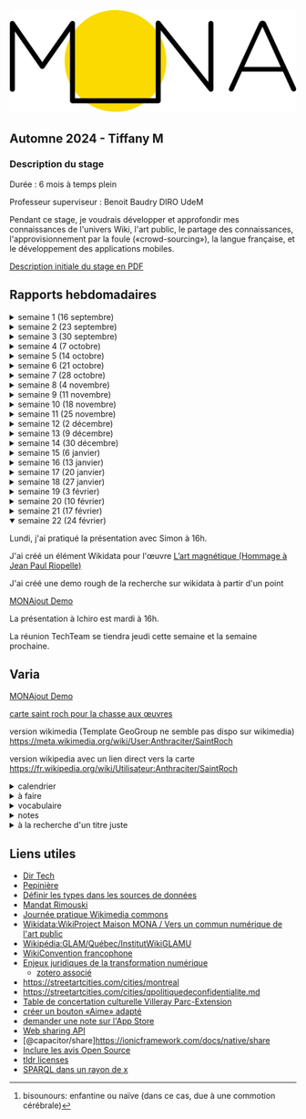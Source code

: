 ![Mona logo](Mona-Logo.svg)
<link rel="shortcut icon" type="image/x-icon" href="favicon.ico?">

## **Automne 2024** - Tiffany M

### <a name="description-du-stage"></a>Description du stage
Durée : 6 mois à temps plein

Professeur superviseur : Benoit Baudry DIRO UdeM


Pendant ce stage, je voudrais développer et approfondir mes connaissances de l'univers Wiki, l'art public, le partage des connaissances, l'approvisionnement par la foule («crowd-sourcing»), la langue française, et le développement des applications mobiles.

<a href="Description_du_stage_16sep2024.pdf" target="_blank">Description initiale du stage en PDF</a>



## <a name="rapports-hebdomadaires"></a>Rapports hebdomadaires



<details>
<summary>semaine 1 (16 septembre) 
</summary>


Cette semaine, j'ai participé à divers réunions et ateliers et je me suis engagée dans un cheminement pour m'intégrer dans une organisation en plein essor qui fonctionne à but non lucratif. J'adore qu'elle travaille ouvertement par défaut, et je pense que cette pratique m'aidera dans les semaines à venir quand je cherche de l'information d'une façon autonome.

J'ai également pris mes premiers pas en tant que wikimédienne en devenir.

De plus, j'ai :
- assisté à une réunion avec mon professeur superviseur Benoit Baudry pour discuter le projet
- assisté à la **Matinée numérique #7**
  - au programme de la Matinée :  
    - Présentation du projet ArtIA de Sporobole - par Éric Desmarais
    - L'intelligence artificielle en culture : défis et opportunités - par Christophe Prévost (MCCQ)
    - Les données descriptives au ministère : historique et vision - par Alexandre Naud (MCCQ)
- assisté à l'atelier **wiki Ada X** à la Cinémathèque québécoise
  - créer mon compte Wikipédia
  - faire ma première contribution à Wikipédia
- assisté à l'atelier **Faire la différence: parler et écrire un français inclusif** offert par l'UdeM
  - appris l'existence du site web qui aide à trouver les mots inclusifs [https://eninclusif.fr/](https://eninclusif.fr/)
- appris l'existence de la _Politique d'intégration des arts à l'architecture et à l'environnement des bâtiments et des sites gouvernementaux et publics_
  - 1% des fonds dédiés à l'art public
</details>
<details>
<summary>semaine 2 (23 septembre)</summary>

Cette semaine, je suis toujours en train de me familiariser avec les projets et outils de l'équipe.  J'ai rencontré des membres de l'équipe Tech, et j'ai continué mon progrès avec l'univers Wiki.

J'aime bien le fait qu'«ici, on fait des décisions à deux».  Cela en dit long sur la structure horizontale de l'organisation.

De plus, j'ai :
- assisté à une réunion avec Lena pour apprendre quels outils on utilise chez MONA
  - ici on fait les décisions à deux
  - outils et logiciels
    - zoterom
    - typora
    - pcloud
    - clickup
    - zettlr
    - github
    - google cloud
    - hackmd.io 
- assisté à une réunion avec Lena et Camila pour deviner plus familière avec l'organisation
- assisté à une réunion Tech Team et rencontrer les autres membres de l'équipe tech :  
  -  Corélie qui travaille sur l'interface admin
  -  Sarah qui travaille sur l'application
  -  Simon qui travaille sur le serveur et avec les données ouvertes
- discuté la situation mobilière du bureau
- créé des comptes pour les outils
- commencé les rapports hebdomadaires
- assisté à la [Journée pratique Wikimédia commons](https://hackmd.io/qWy3pnbnSjCaSAE1m9Wn4Q#Journ%C3%A9e-pratique-Wikimedia-commons) le 26 septembre
</details> 
<details>   
<summary>semaine 3 (30 septembre)</summary>

Cette semaine, je suis allée à Sherbrooke pour assister à l'atelier wiki MONA x Sporobole.  La présence des vrai·e·s artistes à l'atelier qui montraient leur intérêt m'a donné un sens de l'utilité concrète d'acquérir des connaissances sur le processus d'ajout sur Wikimédia et Wikipédia.

De plus, j'ai :
- assisté à la réunion essaie pour l'atelier wiki
- transféré la liste de références pour les artistes Lucie Duval et Cécile Gariépy [en zotéro](https://www.zotero.org/groups/5110127/communs-numeriques/collections/8WCS6TZ2)
- assisté à l'atelier wiki MONA x Sporobole à Sherbrooke
  - funfact: une licence qui inclut l'utilisation du contenu pour une visée marchandise est due aux clés USB Wikipédia qui sont vendus au pays qui ont un accès limité à l'Internet
- pris des photos à Sherbrooke
- ajouté l'œuvre [Mémoire vive de Lucie Duval sur Wikidata](https://www.wikidata.org/wiki/Q130419921), et ajouté [sa photo sur Wikimédia commons](https://commons.wikimedia.org/wiki/File:M%C3%A9moire_vive_sculpture_de_Lucie_Duval.jpg)
- assisté à l'atelier **Faire bonne impression en 30 secondes** offert par l'UdeM
</details>   
<details>
<summary>semaine 4 (7 octobre)</summary>

Cette semaine, j'ai :
- lu [les notes de direction technique](https://hackmd.io/@MONAmtl/dir-tech#Dir-Tech)
- lu sur [Wikimedia global account](https://meta.wikimedia.org/wiki/Help:Unified_login)
- lu [Vers un commun numérique de l’art public](https://sens-public.org/dossiers/1759/)
- créé [ma page d'utilisateur meta-wiki](https://meta.wikimedia.org/wiki/User:Anthraciter)
- ajouté ces images sur wikimedia pour l'artiste [Zema](https://www.wikidata.org/wiki/Q124846279)
  de [cette œuvre](https://www.wikidata.org/wiki/Q130369646)
  - [image 1](https://commons.wikimedia.org/wiki/File:Sans_titre_murale_par_Zema1.jpg)
  - [image 2](https://commons.wikimedia.org/wiki/File:Sans_titre_murale_par_Zema2.jpg)
- assisté à la réunion sur LOD Export le 9 octobre avec Guy Lapalme, Camille, Lena, Simon, et David
- ajouté [l'image](https://commons.wikimedia.org/wiki/File:Cap_Tourmente_murale_par_STARE.jpg) sur wikimedia pour l'artiste [STARE](https://www.wikidata.org/wiki/Q125246059) 
  après avoir ajouté l'entrée wikidata de la murale [Cap Tourmente](https://www.wikidata.org/wiki/Q130474060)
- assisté à la réunion Tech Team le 9 octobre
- supprimé [l'image](https://commons.wikimedia.org/wiki/File:Cap_Tourmente_murale_par_STARE.jpg)
- assisté à l'atelier Wiki aime les monuments et pris des notes
- [Notes de l'atelier Wiki aime les monuments/wiki loves monuments](https://hackmd.io/voEQw1wtQACP8mVmNNkNsw)
- ajouté des images au [WikiProject Maison MONA / Vers un commun numérique de l'art public](https://commons.wikimedia.org/wiki/Category:WikiProject_Maison_MONA_/_Vers_un_commun_num%C3%A9rique_de_l%27art_public) selon [cette liste](https://docs.google.com/spreadsheets/d/1fnXGMW8w151W8noCN_ypaFl5SIUo7fUM1Xf-DuDkjP0/edit?usp=sharing) 
</details>
<details>
<summary>semaine 5 (14 octobre)</summary>

Aujourd'hui, quand j'ai commencé à cataloguer les types des champs dans les données ouvertes de la ville de Rimouski, j'ai compris un peu plus le sentiment que Lena a exprimé il y a quelques semaines par rapport à être bergère/protectrice/gardienne des données.  À un moment, j'ai essayé de confirmer un titre inédit qui semblait coupé (le titre c'était «Cette histoire est vraie parce que je l’» de Gilles Pitre), et je n'ai rien trouvé.  J'étais un peu triste, car je savais que cet enregistrement du titre pourrait être l'un des seuls qui existent sur Internet. 

Cette semaine, j'ai également :
- commencé à [Définir les types dans les sources de données](https://hackmd.io/@tiffanym/definir-types)
- assisté à la réunion de préparation pour [WikiConvention francophone](https://meta.wikimedia.org/wiki/WikiConvention_francophone)
- assisté à la réunion Tech Team le 16 octobre
- ajouté des phrases complètes à mes rapports hebdos initials
- appris comment ajouter les «accordions» en markdown
- investigué le fonctionnement du markdown des pages github.io
  - le markdown github (GLM) diffère d'autres [« saveurs » de markdown](https://github.com/commonmark/commonmark-spec/wiki/Markdown-Flavors)
- lu de l'info sur les formats possibles des coordonnées géographiques et les projections
- cherché la référence spatiale utilisée par [la liste des œuvres en Saint-Roch](https://www.ville.quebec.qc.ca/citoyens/art-culture/art-public/repertoire/secteur-06.aspx) dans les fichiers sources de [la carte interactive d'une œuvre](https://carte.ville.quebec.qc.ca/mobile?z=9&x=249739.878&y=5186556.635) sur cette liste
- ajouté 4 images au [WikiProject Maison MONA / Vers un commun numérique de l'art public](https://commons.wikimedia.org/wiki/Category:WikiProject_Maison_MONA_/_Vers_un_commun_num%C3%A9rique_de_l%27art_public) : 
    - [Duo-Denum de Danaé Brissonet](https://commons.wikimedia.org/wiki/File:Duo-Denum_murale_de_Dana%C3%A9_Brissonnet_01.jpg) et [2](https://commons.wikimedia.org/wiki/File:Duo-Denum_murale_de_Dana%C3%A9_Brissonnet_02.jpg)  
    - [Flourishing farm de Borrris](https://commons.wikimedia.org/wiki/File:Flourishing_farm_murale_de_Borrris.jpg)
    - [Cap Tourmente de STARE](https://commons.wikimedia.org/wiki/File:Cap_Tourmente_murale_de_STARE.jpg)
    - [Bgirls de Miss Wuna](https://commons.wikimedia.org/wiki/File:Bgirls_murale_de_Miss_Wuna.jpg)
    - [L'ange de Bordeaux d'Awie](https://commons.wikimedia.org/wiki/File:L%27ange_de_Bordeaux_murale_d%27Awie.jpg)
    - [Un vent de liberté de Mélany Fay](https://commons.wikimedia.org/wiki/File:Un_vent_de_libert%C3%A9_murale_de_M%C3%A9lany_Fay.jpg) et [2](https://commons.wikimedia.org/wiki/File:Un_vent_de_libert%C3%A9_murale_de_M%C3%A9lany_Fay-2.jpg)
- appris que les templates {{Art Photo}} du wikimédia commons exigent que la nature de l'objet est œuvre d'art afin d'afficher le cadre de l'objet avec les liens vers les fiches wikidata
- défini les types dans les données d'artpublic Rimouski
- examiné les données d'artpublic Rimouski
- appris que les pivot tables [tableaux croisés dynamiques](https://www.btb.termiumplus.gc.ca/tpv2alpha/alpha-eng.html?lang=eng&i=1&srchtxt=pivot+table&codom2nd_wet=1#resultrecs) ne sont pas sensible à la casse [comme décrit ici](https://bugs.documentfoundation.org/show_bug.cgi?id=140510)
- continué à [Définir les types dans les sources de données](https://hackmd.io/@tiffanym/definir-types)
- testé la nouvelle version de l'application mobile et donné des commentaires à Sarah
  - bug avec "/defined" sur la page des Badges
  - l'ordre de ma collection est changé 
  - les images de badge sont identiques pour le Sud-Ouest et l'université de Montréal
</details>

<details>
<summary>semaine 6 (21 octobre)</summary>

### côté WikiProject Maison MONA / Vers un commun numérique de l'art public

Pour me préparer à la relecture de la partie anglaise de notre WikiProject, j'ai regardé des pages d'autres WikiProjects pour alimenter mon cerveau avec la syntaxe anglaise pour parler des projets sur wiki, et j'ai remarqué que quelques-uns ont inclus des liens vers des SPARQL queries qui réfèrent à leurs données.  J'ai trouvé un projet qui pourrait bien servir comme modèle.

J'ai ajouté les onglets à [la page pour le WikiProject Maison MONA / Vers un commun numérique de l'art public](https://www.wikidata.org/wiki/Wikidata:WikiProject_Maison_MONA_/_Vers_un_commun_num%C3%A9rique_de_l%27art_public) à l'instar de [ce projet : WikiProject Neighborhood Public Art in Boston](https://www.wikidata.org/wiki/Wikidata:WikiProject_Neighborhood_Public_Art_in_Boston)

- **Accueil**
- **Modèles de données** (j'ai fait les traductions de mon mieux)
- **Requêtes** (adapté pour utiliser P6104 au lieu de P5008; je suggère d'aller voir les listes créées par l'outil externe TABernacle, c'est étonnant à mon avis, voici [un lien](https://tabernacle.toolforge.org/?#/tab/sparql/select%20%3Fitem%20where%20%7B%20hint%3AQuery%20hint%3Aoptimizer%20%22None%22.%20%3Fitem%20wdt%3AP6104%20wd%3AQ122764837%3B%20wdt%3AP31%20wd%3AQ838948.%20%7D/Len%3BDen%3BP31%3BP571%3BP170%3BP131%3BP276%3BP6375%3BP625%3BP186%3BP180%3BP576%3BP18) pour la liste des œuvres)
- **Liste des œuvres** (Wikilist générée automatiquement, j'ai ajouté P6104 pour le projet où cela manquait aux œuvres afin d'avoir un critère de recherche dans la requête SPARQL)
- **Liste des artistes** (Wikilist générée automatiquement, j'ai ajouté P6104 pour le projet où cela manquait aux artistes afin d'avoir un critère de recherche dans la requête SPARQL)
- **Bibliographie** (ça vient du zotero [1. Wikidata et la création de données biographiques](https://www.zotero.org/groups/5110127/communs-numeriques/collections/GTM97UFJ) )

J'ai fait quelques changements à [la description du projet en anglais](https://www.wikidata.org/wiki/Wikidata:WikiProject_Maison_MONA_/_Vers_un_commun_num%C3%A9rique_de_l%27art_public).  Mon choix du mot  «equity-denied» dans la partie Wikidata, est basé sur [ce document du gouvernement fédéral](https://www.noslangues-ourlanguages.gc.ca/en/publications/equite-diversite-inclusion-equity-diversity-inclusion-eng?view_mode=bilingual#notion-99335) qui parle des différences entre
- equity-denied group (proposal, noun phrase)
- equity-deserving group (noun phrase)
- equity-seeking group (noun phrase)

Il y avait un problème avec la fiche wikidata de Sophie Wilkins.
J'ai enlevé, puis publié à nouveau le template {{Art photo}} pour forcer un rafraîchissement et Sophie Wilkins de 1976 apparaît maintenant dans la fiche de l'œuvre 1.

La prochaine fois qu'on remarque que l'info liée au template n'a pas changé comme prévu, on peut essayer une Modification nulle (null edit) décrite sur la page [Purge du cache](https://fr.wikipedia.org/wiki/Aide:Purge_du_cache)
j'ai appris que cette option existait grâce à [MediaWiki: How do I force MediaWiki to update a certain Category:XXX page?](https://webmasters.stackexchange.com/a/78448)

Cette semaine, j'ai également :
- trouvé [cette page](https://www.wikidata.org/wiki/Wikidata:Autobiography/fr)  qui s'aligne bien avec une discussion sur les auto-modifications de fiches wikidata par des artistes, notamment:

> En général, sur Wikidata, il est permis de modifier votre propre Élément de données.
- envoyé des requêtes de suppression pour les fichiers de Zema qui a changé d'idée sur le partage
- envoyé une requête de changement de nom pour le fichier [Bgirls murale de Wüna](https://commons.wikimedia.org/wiki/File:Bgirls_murale_de_W%C3%BCna.jpg)
- essayé d'écrire une requête SPARQL qui pourrait trouver les artistes sur wikidata, mais elle a toujours fini en «timed-out»
- révisé [la version anglaise de la description du WikiProject](https://www.wikidata.org/wiki/Wikidata:WikiProject_Maison_MONA_/_Vers_un_commun_num%C3%A9rique_de_l%27art_public#%7B%7BTranslateThis_%7C_fr_%3D_Liste_des_artistes_%7C_en_%3D_Artists_%7D%7D)
- ajouté une référence vers [Wikidata:WikiProject Neighborhood Public Art in Boston](https://www.wikidata.org/wiki/Wikidata:WikiProject_Neighborhood_Public_Art_in_Boston) à la [liste zotero ](https://www.zotero.org/groups/5110127/communs-numeriques/collections/GTM97UFJ)et à [la bibliographie du projet MONA](https://www.wikidata.org/wiki/Wikidata:WikiProject_Maison_MONA_/_Vers_un_commun_num%C3%A9rique_de_l%27art_public/Bibliographie) et j'ai demandé à David s'il y a une convention différente pour reconnaître les autres WikiProjects

### côté chasse à Saint-Roch


J'ai commencé la page wiki pour la chasse aux photos de Saint-Roch pour l'InstitutWikiGLAMU.  Les coordonnées étant dans un format non reconnu par OpenStreetMap (EPSG:32187), j'ai cherché et essayé plusieurs façons de les convertir. J'ai fais mes premiers pas avec le logiciel intimidant QGIS et j'ai réussi à faire une conversion, grâce aux consignes sur [stackexchange](https://gis.stackexchange.com/a/64543).  Maintenant il faut les vérifier.

J'ai créé [cette carte](https://margelle.github.io/rapportMONA/carte-saint-roch.html) et aussi commencé [cette page d'utilisateur wiki pour Saint-Roch](https://meta.wikimedia.org/wiki/User:Anthraciter/SaintRoch).  Pendant que je faisais mes premiers essais, j'ai eu le sentiment de marcher dans la boue avec le format wiki et le surplus d'information nécessaire pour faire la moindre chose.

Je voudrais intégrer la carte pour les œuvres de Saint-Roch directement sur la page wikimedia, alors j'ai commencé à apprendre les templates avec [ce tutoriel](https://meta.wikimedia.org/wiki/Learning_patterns/Doing_more,_with_templates:_A_tutorial_for_Wikimedia_project_creators).
J'ai appris que les noms de templates sont sensibles à la case, sauf pour la première lettre.  J'étais curieuse par rapport à cela, parce que j'avais vu le format pour les coordonnées géographiques exprimer dans deux manières {{coord||}} et {{Coord}} alors, mystère résolu.

Cette semaine, j'ai également :

- cherché un·e par un·e les artistes du Saint-Roch sur wikidata, et j'ai heureusement retrouvé plusieurs IDs
- cherché un·e par un·e les œuvres du Saint-Roch sur wikidata, et je n'ai rien trouvé 
- travaillé sur la liste des œuvres du Saint-Roch avec des recherches sur Internet
- appris comment changer la couleur des épingles dans le logiciel de carte Leaflet
- appris comment faire un lien dans un wiki vers une fiche wikidata, voici un exemple de la syntaxe '[[wikidata:Q2031780|Rasputina]]' qui apparaîtra comme [Rasputina](https://www.wikidata.org/wiki/Q2031780)
- utilisé [cet outil](https://tableconvert.com/csv-to-markdown) qui transforme les fichiers csv aux tables en format markdown ou format media wiki (parmi plusieurs formats disponibles)
- regardé [cette vidéo](https://www.youtube.com/watch?v=bksdUi6bidg) sur l'œuvre «Les petits oiseaux d’argile»
- assisté à [la réunion planning](https://hackmd.io/@MONAmtl/institut-GLAMu/edit) pour la session Institut GLAMU
- cherché les galeries wikimedia pour toutes les œuvres et les ajouté à la liste
- divisé la liste d'œuvres pour la chasse Saint-Roch en deux, et ajouté une colonne de distances de la bibliothèque Gabrielle-Roy
- cherché des pages wikipedia pour toutes les œuvres sur la liste, mais je n'en ai rien trouvé

### côté app mobile et site web

J'ai rédigé l'ébauche de [la section À propos](https://hackmd.io/@tiffanym/apropos/edit) pour l'app.
J'ai aussi écrit [un autre document](https://hackmd.io/@tiffanym/changements/edit) qui explique mes changements et qui parle aussi des choses encore à travailler.
Il y a des liens dans ces documents qui mènent aux autres parties, mais je vais aussi les inclure ici, au cas où

- [Crédits des données](https://hackmd.io/@tiffanym/creditsdesdonnees/edit)
- [Licences](https://hackmd.io/@tiffanym/licences/edit)
- [Politique de confidentialité](https://hackmd.io/@tiffanym/politiquedeconfidentialite/edit)

J'ai préparé [ce brouillon](https://hackmd.io/@tiffanym/creditsdesdonneessiteweb/edit) sur les données pour le site web.

J'ai utilisé [ce site de la collection des données de Rijksmuseum](https://www.rijksmuseum.nl/en/research/conduct-research/data/overview) comme modèle (en anglais ou néerlandais) qui était tiré de [cette liste sur github d'APIs publics sur l'art et design](https://github.com/public-api-lists/public-api-lists?tab=readme-ov-file#art--design)

Cette semaine, j'ai aussi :

- regardé la forme du document [Licences](https://hackmd.io/@tiffanym/licences/edit) et essayé de trouver quelles choses doivent être incluses dans cette partie pour les apps open source
- ajouté une phrase à la [Politique de confidentialité](https://hackmd.io/@tiffanym/politiquedeconfidentialite/edit)
- assisté à la réunion design avec Barbara et discuté la page à propos
- fait une session de débogage avec Sarah sur Zoom pour essayer de déboguer la présence du mot undefined sur l'onglet Badges dans l'app
- fait des premiers pas avec adb shell, et essayé de créer moi-même une copie de l'apk avec le drapeau debuggable=true dans AndroidManifest.xml (pas réussi à cause de processus package signing, je devais manqué une étape)

</details>

<details>
<summary>semaine 7 (28 octobre)</summary>

### côté WikiProject Maison MONA / Vers un commun numérique de l'art public

J'ai lu les notes de présentation qui étaient préparées pour Québec et ajouté quelques commentaires. 

### côté chasse à Saint-Roch

J'ai vérifié les coordonnées et corrigé quelques-unes. J'ai déplacé les murales et le collage vers la liste d'œuvres avoisinantes.  J'ai changé la couleur des épingles selon le groupe, et j'ai mis à jour la carte.  J'ai aussi ajouté la géolocalisation. 
J'ai ajouté la colonne Wikipedia à la table d'œuvres.

### côté app mobile et site web

J'ai regardé la nouvelle release interne et transmis mes commentaires sur le fonctionnement des filtres en combinaison avec barre de recherche à Sarah.  Je lui ai aussi indiqué quelques changements suggérés pour les boutons superposés dans le tutoriel et le manque du mot «un» dans la description du projet.

### Institut WikiGLAMU

J'ai assisté à la session inaugurale de [l'Institut WikiGLAMU](https://fr.wikipedia.org/wiki/Wikip%C3%A9dia:GLAM/Qu%C3%A9bec/InstitutWikiGLAMU#) où iels ont pris une approche dite « anti-conférénce »
Le terme wikipédiste (ou wikimédiste, selon la personne) est préféré au wikimédien·ne ou wikipédien·ne.
On a parlé de la force de l'intelligence collective et qu'en ouvrant sur l'univers wiki, on ouvre pour le bien commun. 
Je me demandais pendant la session si les établissements québécois qui profitent des outils et services wiki contribuent à la fondation Wikimedia (avec les redevances ?). 
Dans la même veine, je me suis demandé plus tard si les fameux 4 contrôleurs français qui suppriment le contenu d'ailleurs le font par crainte de dépasser le budget annuel d'hébergement pour les serveurs.  Sinon, j'ai du mal à trouver des motivations intelligibles pour supprimer le contenu qui était ajouté à wiki de bonne foi.

### WikiConvention francophone

[Voici un lien vers le programme](https://meta.wikimedia.org/wiki/WikiConvention_francophone/2024/Programme)

Lors de la première journée, j'ai assisté aux sessions suivantes:
- Cérémonie d'ouverture
- Conférence d'ouverture
- Quelle éthique pour la contribution aux projets Wikimédia? par Anja
- Vers un commun numérique de l'art public par LixiaPF (et toute l'équipe de la maison MONA bien sûr)
- OpenStreetMap et Wikidata : créer du lien entre les données libres par PyMouss
- Créer une application mobile pour un musée avec Wikidata, Wikipédia et Kiwix par Kamen 

La deuxième journée était :
- Savoirs pluriels : wikifier les critères d'admissibilité par Seeris, Bernipède, Pixetoile, FrederiqueDube
- Lingua Libre : retour sur le projet de documentation de la diversité orale par Yug
- Les bibliothécaires québécoises et canadiennes et le fossé des genres dans Wikipédia et Wikidata par Marie D Martel
- Wikipédia pour développer des compétences plurilingues à l'université par JubEDL
- Les enjeux de la découvrabilité dans le champ des arts et des littératures numériques par Yan St-Onge
- Valoriser les patrimoines d'un territoire sur les projets Wikimédia par Lyokoï
- La diversité de genre, du grand écran à Wikipédia : des outils féministes pour contrer les biais de genre dans l'encyclopédie francophone par Synchroniseuse
- Cérémonie de clôture


  

</details>

<details>
<summary>semaine 8 (4 novembre)</summary>

On a visité le musée régional de Rimouski avec son exposition [Récits de la création du monde : Exposition bilan de la Biennale d’art contemporain autochtone 2024](https://museerimouski.qc.ca/2024/09/18/recits-de-la-creation-du-monde-exposition-bilan-de-la-biennale-dart-contemporain-autochtone-2024/).  Julie nous a montré aussi une œuvre d'art public ([Qui fait l'ange fait la bête de Lise Labrie](https://archive.nt2.uqam.ca/plepuc/fr/œuvre/qui-fait-lange-fait-la-b-te/index.html)) qui se trouvait dans le musée en trois parties, dont une aux toilettes (les périscopes).  On n'a vu que deux des trois parties, car l'autre (un autel) était dans le bureau administratif qui n'était pas ouvert au public.
J'ai vu les œuvres [Étude des bienfaits d’une hydratation adéquate sur la productivité des gens qui mènent à bien de grands projets](https://www.artpublicrimouski.ca/œuvre/etude-des-bienfaits-dune-hydratation-adequate-sur-la-productivite-des-gens-qui-menent-bien-de-grands-projets) (qui n'est pas dans l'app MONA) et [Ondulations](https://www.artpublicrimouski.ca/œuvre/ondulation) (qui est dans l'app MONA) au Complexe sportif Desjardins quand j'ai cherché mon souper au café Entre-Deux.

Jeudi, je suis arrivée en avance, et j'ai eu la chance de regarder des œuvres de l'Exposition pour souligner les 10 ans de [la Galerie Léonard Parent](https://rimouski.ca/loisirs-culture/culture-patrimoine/galerie-dart-leonard-parent).  Elles étaient créées par l'équipe municipale et étaient composées de plusieurs matériaux différents. Il y avait un carnet à feuilleter et une chambre aux éclairages ultraviolets avec des peintures.

On a fait le parcours avec un plus grand groupe qui incluait des membres de l'équipe municipale et de l'équipe du Caravansérail. Pendant ce parcours, on a eu la chance de voir l'autel de Qui fait l'ange fait la bête de Lise Labrie!

À plusieurs moments pendant la semaine, je suis allée chercher les œuvres à Rimouski qui étaient épinglées dans l'application, mais je n'ai rien trouvé.  Ce serait bon d'avoir une façon d'indiquer une œuvre difficile à trouver, soit pour ajouter plus d'indices dans la fiche d'information, soit pour confirmer qu'elle a été retirée et de mettre à jour la base de données.

Voici quelques exemples que je n'ai pas réussi à trouver :
 - Quand les bateaux s'en vont de Lise Labrie
 - Non titré de André R. DuBois à 981 rue Marconi 
 - De profundis de Gilles Girard au pavillon Empress of Ireland
 - Un jardin en mémoire au Centre d'hébergement de Rimouski
 - Une berceuse pour Jonas de Lise Labrie au Centre d'hébergement de Rimouski

J'ai aussi :
  - étudié plus les données d'artpublic rimouski
  - ajouté des sources sur Cyndie Belhumeur et Patrick Bérubé pour l'atelier à [Caravansérail](https://www.caravanserail.org/) dans [zotero](https://www.zotero.org/groups/5110127/communs-numeriques/collections/Q6RVBJY7)
  - regardé le [dashboard pour l'atelier à l'Institut WikiGLAMU](https://outreachdashboard.wmflabs.org/courses/Institut_WikiGLAMU_x_Maison_MONA/Institut_WikiGLAMU) et merveillé à ce qu'on a accompli

</details>

<details>
<summary>semaine 9 (11 novembre)</summary>

J'ai assisté à la réunion Tech sur zoom avec Lena, Sarah, et Corélie.

J'ai assisté à l'assemblée de culture de la table de concertation culturelle Villeray Parc-Extension à La Cenne où Camila a présenté la Maison MONA.  On a discuté avec les gens du Cinéma Public sur leur expériences d'encourager la participation.

J'ai assisté à la grande finale 2024 du Concours L'impact Millénium Québecor où Lena et Julie a présenté la Maison MONA. Elles ont gagné le 3e prix!

J'ai parlé avec Lena sur l'usage de wikidata comme moyen de faire des changements dans les données utilisées dans l'application MONA.
Voici [un lien](https://www.figma.com/board/4RSc2qJwLTE9RMxkXIl0FU/ProjetWikidataNov2024?node-id=0-1&t=8GjveEIk50WSV3i8-1) vers l'ébauche en figma de possibilités d'intégration avec une liste de changements.
On a parlé d'exemples d'autres sites cartographiques comme https://www.queeringthemap.com/ et  https://native-land.ca/ pour avoir des idées de stratégies pour contourner les trolls et le vandalisme quand on permet les changements aux utilisateur·rices. 
On a aussi discuté le traitement des œuvres fantômes qui ne sont plus présentes avec l'exemple [Notre existence ne sera plus jamais silencieuse. Cela nécessite ni explications, ni excuses, ni approbation](https://artpublicmontreal.ca/œuvre/notre-existence-ne-sera-plus-jamais-silencieuse-cela-necessite-ni-explication-ni-excuse-ni-approbation/)

</details>

<details>
<summary>semaine 10 (18 novembre)</summary>

J'ai assisté à la réunion Graphisme sur zoom avec Lena, Sarah, et Barbara.  Il y a tellement de subtiles distinctions entre les gestes dans les applications, dont on est inconscient·es.

J'ai ajouté un élément wikidata pour l'œuvre [Écho de Cyndie Belhumeur](https://www.wikidata.org/wiki/Q131283332).

J'ai ajouté des images à wikimedia pour [Écho](https://commons.wikimedia.org/wiki/File:%C3%89cho_de_Cyndie_Belhumeur.jpg) et pour [Les entrecroisements de Véronique Malo](https://commons.wikimedia.org/wiki/File:Les_entrecroisements_impression_num%C3%A9rique_sur_verre_par_V%C3%A9ronique_Malo.jpg) [cartel](https://commons.wikimedia.org/wiki/File:Les_entrecroisements_impression_num%C3%A9rique_sur_verre_par_V%C3%A9ronique_Malo_cartel.jpg)

Pendant le [Colloque international La collection est-elle une ressource ou un fardeau ?](https://cieco.co/fr/actualites/colloque-collection-ressource-2024), « Où sont les limites de l'exposable? »,  quelqu'un a indiqué qu'un client n'a pas voulu mettre les dates sur 
les cartels parce que les dates font ressembler trop aux pierres tombales, et les œuvres representées étaient encore vivantes.

enchevêtrer (entangle)

chaque objet arrive avec backstory,
modification de l'exposition et da la pensée

Performance Specification ≈ grimoire 

Activation Reports ≈ résultat de lancer un sort
</details>

<details>
<summary>semaine 11 (25 novembre)</summary>

### touche à tout et bon à rien

Cette semaine j'ai touché à plusieurs outils technologiques, mais en tant que « touche à tout et bon à rien »
- J'ai regardé des vidéos sur SPARQL et essayé des requêtes SPARQL
- J'ai commencé à lire [la documentation sur les composables en Vue](https://vuejs.org/guide/reusability/composables)
- J'ai regardé [quelques videos](https://www.youtube.com/playlist?list=PL4cUxeGkcC9hp28dYyYBy3xoOdoeNw-hD) sur [pinia](https://pinia.vuejs.org/introduction.html), qui est un store (lieu de stockage?) pour Vue.  C'est pertinent car l'info sur les badges dans l'application MONA est stocké dans un store pinia, et il y a actuellement un bogue dans l'onglet Badges de l'app 
- J'ai essayé Chrome DevTools afin de connecter avec mon téléphone et déboguer, mais sans grand succès 
- J'ai aussi essayé d'utiliser adb, sans grand succès.  Des commandes à retenir pour plus tard

    ```
    adb bugreport

    adb shell 'logcat --pid=$(pidof -s <package_name>)'

    adb kill-server

    adb start-server

    adb shell 
    ```

- J'ai installé une copie de la base de données dans un contentant docker mariadb et y connecté avec DBeaver sur mon ordinateur.
- J'ai recherché des outils pour bien documenter les bases de données, et j'ai essayé quelques-uns comme [dbdiagram.io](https://dbdiagram.io/d/testMONA-674cf992e9daa85aca4c4a30)
and [chartdb.io](https://app.chartdb.io/diagrams/gibmwp3zggev)

J'ai fait un exercice de remue-méninges sur les requêtes SPARQL qui pourrait être utile pour les ajouts

  - liste d'éléments wikidata par distance 
    - d'emplacement actuel 
    - d'emplacement selectionné sur la carte
  - liste d'éléments wikidata par titre
    - avec fuzzy matching (correspondance approximative)
  - liste d'éléments wikidata par artiste
    - avec fuzzy matching (correspondance approximative)
  - liste d'éléments wikidata par catégorie 
    - (work of art)
      - art public
      - sculpture
      - murale

J'ai parlé avec Simon et on a commencé un SDD (document de définition du logiciel), mais la connection était mauvaise et il était difficile à comprendre.  J'aurais aimé avoir un survol du repo mona-serveur pour faciliter la documentation.

Pendant la réunion Tech, Lena a suggéré une technique très intéressante pour débloquer la résolution d'un problème :
- rédiger un courriel super formel à une personne qu'il ne faut pas décevoir avec : 
- une description détaillée du problème
- une explication des idées considérées
- un récit de démarches essayées

J'ai créé un projet github pour organiser le projet d'ajout https://github.com/orgs/MaisonMONA/projects/2, mais il en reste beaucoup de travail - il faut penser à et bien définir les étapes à venir.

J'ai téléchargé le fichier datamapping initial sur pcloud (dans MONA/Tech/Data/list_datamapping_datafiles.ods)

J'ai lu [la soumission DH2020 bisounours](https://dh2020.adho.org/wp-content/uploads/2020/07/707_MONAfrompublicarttoourartwithamobileapp.html)[^1] (ainsi dit Lena), et j'aime bien la citation “extracting culture from its symbolic and architectural shell” (Ghebaur, 2013: 709), comme si l'art public était une chose nutritive comme un œuf ou une noix et qu'il faut travailler un peu pour en obtenir

Questions soulevées :  
1. "The app's metadata is provided by Montréal and Québec's open data platforms." 

~~Pourquoi est-ce métadonnées et non juste des données ?~~  J'aurais pensé que la liste des œuvres et leurs propriétés seraient les données et l'info sur la liste (nombre d'œuvres, où les données sont hébergées, etc.) serait les métadonnées.  Sinon, est-ce que cela implique que l’on considère les œuvres elles-mêmes comme des données ? Cette perspective me ferait reconceptualiser les œuvres en tant que données. 

Après avoir lu https://en.wikipedia.org/wiki/Metadata#Definition, je comprends mieux l'usage du mot métadonnées ici, j'admets que j'avais une conception trop restreinte.   

2. "encouraging rich and critical exchanges between all citizens" 

Cette idée est très intéressante, est-ce qu'au début il y avait plus d'interactivité entre utilisateurs prévue pour l'app pour faciliter ces échanges ? 

[^1]: bisounours: enfantine ou naïve (dans ce cas, due à une commotion cérébrale)

RE: l'art public sous la loupe vs l'art public lu la soupe

On pourrait dire « laisse faire » pour "ignore me"/"disregard that"

</details>

<details>
<summary>semaine 12 (2 décembre)</summary>

Pourquoi lappel à l'API artworks pour une seule œuvre retourne toute une liste d'œuvres? par.ex. https://picasso.iro.umontreal.ca/~mona/api/v3/artworks/717
retourne aussi d'autre œuvres en lien avec l'artiste

Note: AdMare est un centre d'artistes en art actuel des Îles-de-la-Madeleine
enum 1 dans https://picasso.iro.umontreal.ca/~mona/api/v3/LODExport sources 

Il existe des logiciels du type « data catalog », comme le « data discovery and metadata engines » [Amundsen](https://www.amundsen.io/amundsen/), le plateforme métadonnées [DataHub](https://datahubproject.io/) et d'autres dans cette liste [awesome-data-catalogs](https://github.com/opendatadiscovery/awesome-data-catalogs) sur github, mais ils ont tous l'air excessif (je dirais overkill en anglais) pour notre configuration.

J'ai lu la présentation DHNB2024 (Islande) qui est sur pcloud  MONA -> CommunicationsScientifiques -> DHNB

J'ai trouvé cette tournure de phrase très apte:
"public art is art-out-of-the-museum, cultural workers involved in public art are often workers-out-of-GLAM"

Et cette partie sera pertinente pour mon projet de permettre les ajouts :

EN "while asking ourselves what we include and what we don't: how do we strike a balance between representing the artistic and cultural richness of the public space, in a way that goes beyond the restricted framework of institutional public art, while ensuring the reliability of the information and the durability of the objects we document?"

FR « en se posant la question de savoir ce qu'on inclut au final ou pas: comment équilibrer entre représenter une richesse artistique et culturelle dans l'espace public qui dépasse le cadre restreint de l'art public institutionnel, tout en s'assurant de la fiabilité de l'information et la durabilité des objets que nous documentons »

J'ai lu la présentation du Forward Linking Conference, May 6th 2024 "The challenges of semantisation in a dynamic workﬂow" de Camille et Simon.

J'ai lu [Small data, slow data − a SNAIL approach to Wikidata](https://commonists.wordpress.com/2024/10/09/small-data-slow-data-a-snail-approach-to-wikidata/).  Même si ce blogue encourage une approche plus lente quant aux éléments wikidata, il mentionne l'outil [Quick Statements](https://www.wikidata.org/wiki/Help:QuickStatements) qui facilitent la création d'éléments et qui pourrait aider mon projet d'ajout.  Il y a aussi un outil [inteGraality](https://www.wikidata.org/wiki/Wikidata:Tools/inteGraality) qui a l'air intéressant par rapport à mon projet.

RE: Documentation de données:

question pour Simon : idées de comment facilement faire la corréspondance entre API et base de données ?

À la réunion Tech, Lena a clarifié ses attentes pour la documentation de l'infrastructure serveur :
- va du superficiel vers le plus profond
- qui quoi comment ou quand pourquoi
- schema
- flux des données
- description
- framework  
- sur quel répo github

Elle m'a suggéré de demander à Benoit pour plus d'information sur une approche qui inclut une chaîne d'approvisionnement du logiciel ("software bill of materials") dans un format plus simple que celui utilisé par les grandes entreprises.  Pendant qu'on parlait des failles dues aux dépendences, j'ai partagé le fameux [xkcd](https://xkcd.com/2347/).  Je dois aussi étudier la façon dont wikimedia documente ses infrastructures pour alimenter mon cerveau avec plus d'idées.

Il faut que j'écrive au moins une fois par semaine à la chaîne Tech en tant que keep-alive ping (=paquets de supervision?).

Il y aura un rangement du local le 11 décembre.

</details>

<details>
<summary>semaine 13 (9 décembre)</summary>

J'ai fait une relecture du [rapport Rimouski](https://github.com/MaisonMONA/mona-nodejs/blob/master/rapport-rimouski-2024/rapport-rimouski_2024-12.html) et apporté quelques changements.  En le lisant, de beaux souvenirs de mon temps à Rimouski ont refait surface.  J'ai adoré la présentation des images dans Canva.  Elle est plus marquante pour moi que celle du rapport Concordia, car j’ai pu voir en personne les œuvres de Rimouski.

Je continue de chercher un outil de documentation qui «fit» bien le projet.
J'ai regardé la vidéo [Drop the docs and embrace the model with Gaphor](https://archive.fosdem.org/2024/schedule/event/fosdem-2024-2542-drop-the-docs-and-embrace-the-model-with-gaphor/), mais finalement cela a l'air trop compliqué.

J'ai trouvé ce tutoriel [Wikidata:Pywikibot - Python 3 Tutorial/Iterate over a SPARQL query](https://www.wikidata.org/wiki/Wikidata:Pywikibot_-_Python_3_Tutorial/Iterate_over_a_SPARQL_query) en cherchant de l'information sur quels outils wikimedia utilise pour documenter leur projets. 

J'ai assisté à la réunion sur les offres de services potentielles.  J'ai suggéré qu'on pourrait offrir les ateliers wiki aux apprenant·es FLE des programmes comme le Programme intensif de francisation universitaire (PIFU) de l'UdeM, les séjours linguistiques de l'UQAM et le Programme Explore qui est offert aux multiples campus UQX.

</details>

<details>
<summary>semaine 14 (30 décembre)</summary>

J'ai commencé à lire l'ébauche de [Sens public 2 : Wikidata](https://hackmd.io/_EVmvHIhS9SFts-NMmINGw?both).

J'ai imaginé les idées potentielles pour la structure du code du projet.

J'ai regardé les ressources pour les requêtes SPARQL.

idée : SPARQL requete fédérée avec DB MONA et wikidata et utilise la fonction MINUS (ou autre) pour exclure les resultats déjà presents dans l'application de la liste des œuvres aux alentours

J'ai trouvé une API avec reverse geocode lookup
https://nominatim.openstreetmap.org/search?q=135+pilkington+avenue,+birmingham&format=json&polygon=1&addressdetails=1

https://nominatim.openstreetmap.org/search.php?q=7440+rue+Rousselot%2C+Montr%C3%A9al&format=jsonv2

</details>

<details>
<summary>semaine 15 (6 janvier)</summary>

J'ai travaillé sur l'API MONAjout avec fastapi en python.  Les docs sont autogénérés si on défine bien les types dans les models des réponses attendues. 
Le repo se trouve à https://github.com/margelle/MONAjout
Je vais ajouter (prochainement) [SPARQLWrapper](https://sparqlwrapper.readthedocs.io/en/latest/main.html) pour faciliter le travail avec les resultats des requêtes SPARQL.

SPARQLWrapper ne contient pas la fonctionnalité pour les requêtes asynchrones, mais quelqu'un a [publié un «hack» ](https://github.com/RDFLib/sparqlwrapper/issues/157#issuecomment-2180240306)sur le repo github et je vais essayer de l'utiliser.

Je veux faire une reconcilaition des œuvres qui apparaissent dans la liste Wikidata des œuvres d'art public à Montréal mais qui ne se trouvent pas dans la base de donnéess MONA.

J'ai regardé des tutoriels sur SPARQLWrapper, pywikibot, et OpenRefine:
- [Query DBpedia with SPARQLWrapper and Python](https://www.youtube.com/watch?v=zdaL6unnv7Y)
- [Nabanita Roy - Leveraging Linked Data using Python and SPARQL](https://www.youtube.com/watch?v=LgA_RVOAbCI)
- [Transitioning an Existing Wiki to Incorporate Structured Data](https://www.youtube.com/watch?v=hMY6uFle_Kw)
- [OpenRefine Beginners Tutorial](https://www.youtube.com/watch?v=wfS1qTKFQoI)

J'ai ajouté les étapes plus précises au [github projet tracker](https://github.com/orgs/MaisonMONA/projects/2)

J'ai trouvé [un parcours d'art public à Gatineau](https://www.gatineau.ca/portail/default.aspx?p=activites_evenements_idees_sorties/sentier_culturel&mc=hp) qui ne semble pas être présent ni sur wikidata, ni sur l'application MONA.  Ce serait intéressant de l'utiliser comme banc d'essai.

Pour [l'API pour faire des requêtes SPARQL de wikidata](https://github.com/orgs/MaisonMONA/projects/2?pane=issue&itemId=93398002), je veux au moins cette fonctionnalité:
- Rechercher les éléments wikidata à proximité 
- Rechercher les éléments wikidata par nom de l'artiste
- Rechercher les éléments wikidata par nom de l'œuvre

Et si ce ne serait trop compliqué, je veux aussi ajouter du «fuzzy matching» à la recherche pour prendre en compte des coquilles et fautes d'orthographe , mais cela reste à voir.

</details>

<details>
<summary>semaine 16 (13 janvier)</summary>

J'ai regardé quelques tutoriels sur l'API Composition en Vue.js pour me preparer à créer une mini-app pour saisir des images et données, créer des requetes SPARQL avec, et retourner les listes pertinentes (pour utiliser avec l'art public à Gatineau).

</details>

<details>
<summary>semaine 17 (20 janvier)</summary>

J'ai assisté à la réunion Techteam et rencontré les nouveaux membres de l'équipe.

J'ai commencé la présentation de mon projet pour la réunion Techteam la semaine prochaine.

J'ai assisté à l'événement [Accueil du Doc-Inter](https://docinterhar.ca/fr/2025/01/06/doc-inter-welcome-day/) où Lena et Camille ont présenté le projet Pepinière.

</details>

<details>
<summary>semaine 18 (27 janvier)</summary>

J'ai assisté à la réunion Techteam.
J'ai fait <a href="MONAjout.pdf" target="_blank">la présentation de mon projet</a> pendant la réunion Techteam.

J'ai crée [l'élément Wikidata](https://www.wikidata.org/wiki/Q131934972) distinct pour l'application mobile MONA et retiré les éléments nécessaires de [l'entrée pour l'OBNL Maison MONA](https://www.wikidata.org/wiki/Q122764813).

Pour la semaine prochaine, je vais agrandir ma présentation en ajoutant 3 diapos plus détaillées pour chaque diapo existante.

J'ai lu les [rapports d'avancement](https://picasso.iro.umontreal.ca/~mona/ift3150/bui/rapports-avancement) de [Thomas Bui](https://picasso.iro.umontreal.ca/~mona/ift3150/bui/enonce). Il y a [un lien](https://picasso.iro.umontreal.ca/~mona/notes/doublons) dans ces rapports pour décrire comment il a géré les doublons, et je vais le lire sous peu. 

J'ai discuté avec Lena et elle préfère que je code les APIs en PHP au lieu de Python pour garder la cohérence.  Je vais lire plus sur le logiciel Scramble dont Simon nous a parlé qui va aider à documenter l'API d'une façon automatique. 

J'ai travaillé sur une liste de requêtes SPARQL potentielles:

1. **Requête pour toutes les œuvres d'art public au Québec**
Toutes les œuvres d'art public au Québec, sans filtrage.

2. **Requête pour l'art public au Québec par distance depuis un point géographique**
Trouve des œuvres d'art public au Québec dans un certain rayon autour d'un 
point géographique (latitude et longitude).
```
# œuvre d’art (Q838948) dans un rayon 0.5 d'un point
#defaultView:Map
SELECT ?item ?itemLabel ?location ?dist WHERE {  
  SERVICE wikibase:around { 
      ?item wdt:P625 ?location . 
      bd:serviceParam wikibase:center "Point(-73.57642 45.50686)"^^geo:wktLiteral .
      bd:serviceParam wikibase:radius "0.5" . 
      bd:serviceParam wikibase:distance ?dist.
  } 
  # est une œuvre d’art
  FILTER EXISTS { ?item wdt:P31/wdt:P279* wd:Q838948 }
  SERVICE wikibase:label {
    bd:serviceParam wikibase:language "fr" . 
  }
} ORDER BY ASC(?dist)
```
3. **Requête pour l'art public au Québec par artiste et distance depuis un point géographique**
Utilise le nom de l'artiste et la distance géographique depuis un point donné.

4. **Requête pour l'art public au Québec par distance depuis un point et titre**
Utilise un point géographique et le titre de l'œuvre.

5. **Requête pour l'art public au Québec par titre de l'œuvre**
Trouve des œuvres d'art en fonction d'un titre ou d'une partie du titre.

6. **Requête pour l'art public au Québec par nom de l'artiste**
Trouve des œuvres d'art public au Québec créées par un artiste spécifique.

J'ai regardé [la présention Wikimedia Commons de David et Lena ](https://maisonmona.github.io/wikimedia-commons/), et j'ai suivi les liens dedans pour parcourir cette information plus tard.

J'ai lu [les notes de David](https://commons.wikimedia.org/wiki/User:Clou/Notes_MONA) sur sa page wikimedia.

</details>

<details>
<summary>semaine 19 (3 février)</summary>

J'ai assisté à la réunion où Corélie nous a montré les nouveautés dans l'interface admin.

J'ai exploré un peu la version précedante de l'interface admin.

J'ai travaillé à enrichir ma présentation de MONAjout en commençant l'ajout de 3 diapos à chaque section.

Questions pour la réunion mercredi et/ou TODO:
- trouver un package similaire à python SPARQLWrapper mais codé en php (ou p-e javascript?) 
  - réponse: à voir, après avoir parcouru des listes d'outils pour le web sémantique comme [awesome-semantic-web](https://github.com/semantalytics/awesome-semantic-web) et [semantic-tool-hub](https://semantic-tool-hub.github.io/)
- comment tester la nouvelle version de l'interface admin? en local où il y a un lien?
  - réponse: il y aura un lien quand le pull request est accepté
- comparer les possibilités pour ajouter à wikidata : pywikibot, Tabernacle, OpenRefine, autre?
  - réponse: à voir, après avoir parcouru des listes d'outils pour le web sémantique ci-dessus
- le rapport de Thomas implique que les parties CR du CRUD existent déjà, et il y a un lien dans l'interface admin ../admin/discoveries/CreateArtwork est-ce que cette fonctionalité est en place ?
  - réponse: il faut tester le formulaire qui apparait, mais c'est peu probable que cela marche

J'ai assisté à la réunion Tech où j'ai présenté ma présentation enrichie de mon projet. Voici <a href="MONAjout_5fev.pdf" target="_blank"> un lien vers cette présentation enrichie </a>

J'ai relu [l'ébauche de l'article](https://hackmd.io/_EVmvHIhS9SFts-NMmINGw?edit) sur le volet wikidata qu'on prépare pour [sens public](https://www.sens-public.org/) et ajouté des suggestions. Selon cet article, le cartel enrichi inclut des infos sur la carrière de l'artiste (occupation, lieux de travail, scolarité, genre artistique, présence d'une œuvre dans une collection, prix et distinctions, site officiel).

J'ai aussi lu l'ébauche de l'offre de service et fait des suggestions.

</details>

<details>
<summary>semaine 20 (10 février)</summary>

J'ai trouvé [cette présentation](http://www.music.mcgill.ca/~cmckay/papers/musictech/mckay24LinkedMusic.pdf) qui parle du projet « LinkedMusic: Interlinking Music Resources for Enhanced Access » 
Choses à noter:
- data lake de 14 BDD
- ils utilisent wikidata, OpenRefine, SPARQL
- site web Django (python)
- page 10 montre un protoype de l'ajout(contribution) d'un Musical Work 
- permet content-based searches based on features wow!!!!
- chains of provenance
- The Single Interface for Music Score Searching and Analysis site web BDD: https://db.simssa.ca/
- siteweb projet: https://linkedmusic.ca/about/
- repo github siteweb projet: https://github.com/DDMAL/linkedmusic-website

Je vais transformer ![cette esquisse de l'infrastructure envisagée](esquisse_infra.jpg) en [diagramme](https://www.figma.com/board/wWzqfdYXpZyRzV3PmlaQ9q/MONAInfra?node-id=0-1&p=f&t=VGrN4TFZ9dwQWE5f-0) avec Simon.

Je travaille sur changer la version Figma [en version Canva](https://www.canva.com/design/DAGe16sZTa8/1dRXWfzCaUeLtfUT6V9zAg/edit?utm_content=DAGe16sZTa8&utm_campaign=designshare&utm_medium=link2&utm_source=sharebutton)

J'ai lu [Wikidata:SPARQL query service/Federated queries](https://www.wikidata.org/wiki/Wikidata:SPARQL_query_service/Federated_queries)

> To enable federation, the items between the different knowledge graphs must refer to each other. There are standardized properties such as owl:sameAs and wdt:exact match for this purpose.

J'ai decouvert un projet [Mismatch Finder](https://phabricator.wikimedia.org/project/profile/5385/) qui facilite le processus de trouver les non-concordances des données entre Wikidata et une autre source. Si nécessaire je pourrais en apprendre plus plus tard.

J'ai discuté le projet de documentation avec Simon, et on a pris des notes ici.

</details>

<details>
<summary>semaine 21 (17 février)</summary>


J'ai lu [le SIMSSADB repo Wiki](https://github.com/ELVIS-Project/simssadb/wiki), et j'ai ajouté quelques questions et commentaires pour la réunion avec LinkedMusic [dans ce document](https://hackmd.io/1wwRzlRWQM2L76M-MedDuA) 

Grâce à ce wiki, j'ai appris que les éléments wikidatas sont également offerts en format rdf et json en ajoutant Special:EntityData et le suffixe .rdf ou .json .  

Par exemple, voici des liens vers:
- l'[élément wikidata de la Maison MONA](https://www.wikidata.org/wiki/Q122764813)
- en format rdf https://www.wikidata.org/wiki/Special:EntityData/Q122764813.rdf
- en format json https://www.wikidata.org/wiki/Special:EntityData/Q122764813.json
- en format ttl https://www.wikidata.org/wiki/Special:EntityData/Q122764813.ttl (merci à Simon!)

J'ai créé [un diagramme de flux du processus d'ajout en Canva](https://www.canva.com/design/DAGfU2eD1do/hH6Oyqwc23wQCHPzeZnlkg/edit).  ![en version png](MONAjout.png)

Lundi, j'ai parlé avec Simon sur nos notes de préparation pour la réunion avec Ichiro.

Selon [cette requête SPARQL](https://query.wikidata.org/#SELECT%20%3Fplace%20%3FplaceLabel%20%28COUNT%28%2a%29%20AS%20%3Fcount%29%20WHERE%20%7B%0A%20%20%3Fitem%20wdt%3AP136%20wd%3AQ557141%20.%0A%20%20%3Fitem%20wdt%3AP131%20%3Fplace%20.%0A%20%20SERVICE%20wikibase%3Alabel%20%7B%20bd%3AserviceParam%20wikibase%3Alanguage%20%22en%22%20.%20%7D%0A%7D%0AGROUP%20BY%20%3Fplace%20%3FplaceLabel%0AORDER%20BY%20DESC%28%3Fcount%29%20%3FplaceLabel):
```
SELECT ?place ?placeLabel (COUNT(*) AS ?count) WHERE {
  ?item wdt:P136 wd:Q557141 .
  ?item wdt:P131 ?place .
  SERVICE wikibase:label { bd:serviceParam wikibase:language "en" . }
}
GROUP BY ?place ?placeLabel
ORDER BY DESC(?count) ?placeLabel
```
Montréal n'a que 57 éléments d'art public(wd:Q557141) ![alt text](image.png), et selon [cette autre requête SPARQL](https://query.wikidata.org/#SELECT%0A%20%20%3Fitem%0A%20%20%28SAMPLE%20%28%3FtitleL%29%20AS%20%3Ftitle%29%0A%20%20%28group_concat%28DISTINCT%20%3FcreatorL%20%3B%20separator%20%3D%20%22%2C%20%22%29%20as%20%3Fcreator%29%0A%20%20%28group_concat%28DISTINCT%20%3FgenreL%20%3B%20separator%20%3D%20%22%2C%20%22%29%20as%20%3Fgenre%29%0A%20%20%28group_concat%28DISTINCT%20%3FplaceL%20%3B%20separator%20%3D%20%22%2C%20%22%29%20as%20%3Fplace%29%0A%20%20%28group_concat%28DISTINCT%20%3Farr%20%3B%20separator%20%3D%20%22%2C%20%22%29%20as%20%3Farrondissement%29%0A%20%20%28SAMPLE%20%28%3Fimg%29%20AS%20%3Fimage%29%0A%20%20%28SAMPLE%20%28%3Fcoord%29%20AS%20%3Fcoordinates%29%20%7B%0A%0A%20%20%20%20%7B%0A%20%20%20%20%20%20SELECT%20DISTINCT%20%3Fitem%20%7B%20%7B%0A%20%20%20%20%20%20%20%20%3Fitem%20wdt%3AP136%20wd%3AQ557141%20%3B%20%20%20%20%20%23%20genre%3A%20public%20art%0A%20%20%20%20%20%20%20%20%20%20%20%20%20%20wdt%3AP131%20wd%3AQ340%20%20%20%20%20%20%20%20%20%20%20%23%20located%20in%3A%20Montreal%0A%20%20%20%20%20%20%7D%20UNION%20%7B%20%23%20or%0A%20%20%20%20%20%20%20%20%3Fitem%20wdt%3AP136%20wd%3AQ557141%20%3B%20%20%20%20%20%23%20genre%3A%20public%20art%0A%20%20%20%20%20%20%20%20%20%20%20%20%20%20wdt%3AP131%2Fwdt%3AP131%2a%20wd%3AQ340%20%23%20located%20in%20an%20arrondissement%20of%20Montreal%0A%20%20%20%20%20%20%7D%20%7D%0A%20%20%20%20%7D%0A%0A%20%20%20%20%23%20title%0A%20%20%20%20OPTIONAL%20%7B%20%3Fitem%20rdfs%3Alabel%20%3FtitleL%20FILTER%20%28lang%28%3FtitleL%29%20%3D%20%22fr%22%29%20%7D%0A%0A%20%20%20%20%23%20creators%0A%20%20%20%20OPTIONAL%20%7B%20%3Fitem%20wdt%3AP170%20%5Brdfs%3Alabel%20%3FcreatorL%5D%20FILTER%20%28lang%28%3FcreatorL%29%20%3D%20%22fr%22%29%20%7D%0A%0A%20%20%20%20%23genre%0A%20%20%20%20OPTIONAL%20%7B%0A%20%20%20%20%20%20%7B%0A%20%20%20%20%20%20%20%20%3Fitem%20wdt%3AP136%20%3Fg%20FILTER%20%28STR%28%3Fg%29%20%21%3D%20%27http%3A%2F%2Fwww.wikidata.org%2Fentity%2FQ557141%27%29%0A%20%20%20%20%20%20%7D%20UNION%20%7B%0A%20%20%20%20%20%20%20%20%3Fitem%20wdt%3AP31%20%3Fg%20.%0A%20%20%20%20%20%20%7D%0A%20%20%20%20%20%20%3Fg%20rdfs%3Alabel%20%3FgenreL%20FILTER%20%28lang%28%3FgenreL%29%20%3D%20%22fr%22%29%20.%0A%20%20%20%20%7D%0A%0A%20%20%20%20%23%20place%0A%20%20%20%20OPTIONAL%20%7B%0A%20%20%20%20%20%20%3Fitem%20wdt%3AP276%20%5Brdfs%3Alabel%20%3FplaceL%5D%20FILTER%20%28lang%28%3FplaceL%29%20%3D%20%22fr%22%29%20.%0A%20%20%20%20%7D%0A%0A%20%20%20%20%23%20arrondissement%0A%20%20%20%20OPTIONAL%20%7B%0A%20%20%20%20%20%20%3Fitem%20wdt%3AP131%20%5Bwdt%3AP131%20wd%3AQ90%20%3B%20rdfs%3Alabel%20%3FarrL%5D%20FILTER%20%28lang%28%3FarrL%29%20%3D%20%22fr%22%29.%0A%20%20%20%20%20%20BIND%28REPLACE%28%3FarrL%2C%20%27%5E%28%5B0-9%5D%2B%29.%2a%24%27%2C%20%22%241%22%2C%20%22si%22%29%20AS%20%3Farr%29%0A%20%20%20%20%7D%0A%0A%20%20%20%20%23%20image%0A%20%20%20%20OPTIONAL%20%7B%20%3Fitem%20wdt%3AP18%20%3Fimg%20%7D%0A%0A%20%20%20%20%23%20coordinates%0A%20%20%20%20OPTIONAL%20%7B%20%3Fitem%20wdt%3AP625%20%3Fcoord%20%7D%0A%0A%7D%20GROUP%20BY%20%3Fitem)
```
SELECT
  ?item
  (SAMPLE (?titleL) AS ?title)
  (group_concat(DISTINCT ?creatorL ; separator = ", ") as ?creator)
  (group_concat(DISTINCT ?genreL ; separator = ", ") as ?genre)
  (group_concat(DISTINCT ?placeL ; separator = ", ") as ?place)
  (group_concat(DISTINCT ?arr ; separator = ", ") as ?arrondissement)
  (SAMPLE (?img) AS ?image)
  (SAMPLE (?coord) AS ?coordinates) {

    {
      SELECT DISTINCT ?item { {
        ?item wdt:P136 wd:Q557141 ;     # genre: public art
              wdt:P131 wd:Q340           # located in: Montreal
      } UNION { # or
        ?item wdt:P136 wd:Q557141 ;     # genre: public art
              wdt:P131/wdt:P131* wd:Q340 # located in an arrondissement of Montreal
      } }
    }

    # title
    OPTIONAL { ?item rdfs:label ?titleL FILTER (lang(?titleL) = "fr") }

    # creators
    OPTIONAL { ?item wdt:P170 [rdfs:label ?creatorL] FILTER (lang(?creatorL) = "fr") }

    #genre
    OPTIONAL {
      {
        ?item wdt:P136 ?g FILTER (STR(?g) != 'http://www.wikidata.org/entity/Q557141')
      } UNION {
        ?item wdt:P31 ?g .
      }
      ?g rdfs:label ?genreL FILTER (lang(?genreL) = "fr") .
    }

    # place
    OPTIONAL {
      ?item wdt:P276 [rdfs:label ?placeL] FILTER (lang(?placeL) = "fr") .
    }

    # arrondissement
    OPTIONAL {
      ?item wdt:P131 [wdt:P131 wd:Q90 ; rdfs:label ?arrL] FILTER (lang(?arrL) = "fr").
      BIND(REPLACE(?arrL, '^([0-9]+).*$', "$1", "si") AS ?arr)
    }

    # image
    OPTIONAL { ?item wdt:P18 ?img }

    # coordinates
    OPTIONAL { ?item wdt:P625 ?coord }

} GROUP BY ?item
```
Montréal en a 66.

Mercredi, j'ai parlé avec Lena sur le flux d'entrée et on a apporté [ces changements au diagramme par rapport](https://www.canva.com/design/DAGfU2eD1do/hH6Oyqwc23wQCHPzeZnlkg/edit) à la recherche en premier d'œuvres en la BD MONA.  J'ai été à la réunion Tech, et Guy LaPalme était présent pour écouter les plans de projet de Christian et Vi, mais malheureusement Christian était malade et doit reporter sa présentation.

J'ai aussi créé [un mini-diagramme](https://www.canva.com/design/DAGf9jLPhuw/zuiWREH_2v8LX-A5U1WebA/view?utm_content=DAGf9jLPhuw&utm_campaign=designshare&utm_medium=link2&utm_source=uniquelinks&utlId=h9dc54f889c) qui résume mon projet en Canva

Si on a besoin de créer beaucoup de requêtes, il y a des instructions en bas de [cette page](https://www.wikidata.org/wiki/Wikidata:Data_access) pour créer notre propre service de requêtes.

### OpenRefine et QuickStatements

OpenRefine est un outil pour travailler avec et nettoyer les données. J'ai installé OpenRefine 3.9.0 sur mon ordinateur et j'ai commencé un projet avec une liset d'art pubic à Gatineau.

Il y a des [entités «sandbox»](https://openrefine.org/docs/manual/wikibase/overview) sur Wikidata qu'on peut utliser pour tester les méthodes d'importation en lot.

QuickStatements est une façon de faire des ajouts et mises-à-jour à Wikidata sans le faire manuellement un par un directement sur le site Web.

J'ai regardé ce tutoriel [QuickStatements](https://www.youtube.com/watch?v=Ql7gC91eWss) . En gros, on trouve un élément Wikidata qui a déjà toutes les propriétés pertinentes définies pour avoir leur P-id.  Avec CREATE suivi par LAST plusieurs fois, on ajout un nouvel élément à Wikidata. «Len» est «Label in English», «Den» est «Description in English».  On peut aussi ajouter les sources avec les S-id.  La page [Help:QuickStatements](https://www.wikidata.org/wiki/Help:QuickStatements) contient beaucoup d'exemples pour aider.

Je pense que pywikibot serait probablement la façon la plus efficace d'ajouter les éléments à Wikidata sans intervention.

</details>

<details open>
<summary>semaine 22 (24 février)</summary>

Lundi, j'ai pratiqué la présentation avec Simon à 16h.  

J'ai créé un élément Wikidata pour l'œuvre [L’art magnétique (Hommage à Jean Paul Riopelle)](https://www.wikidata.org/wiki/Q132740897)

J'ai créé une demo rough de la recherche sur wikidata à partir d'un point <p><a href="monajoutdemo.html">MONAjout Demo</a></p>

La présentation à Ichiro est mardi à 16h.

La réunion TechTeam se tiendra jeudi cette semaine et la semaine prochaine.

</details>

## <a name="varia"></a>Varia

<p><a href="monajoutdemo.html">MONAjout Demo</a></p>

<p><a href="carte-saint-roch.html">carte saint roch pour la chasse aux œuvres</a></p>

version wikimedia (Template GeoGroup ne semble pas dispo sur wikimedia)
https://meta.wikimedia.org/wiki/User:Anthraciter/SaintRoch

version wikipedia avec un lien direct vers la carte 
https://fr.wikipedia.org/wiki/Utilisateur:Anthraciter/SaintRoch

<details>
<summary>calendrier</summary>

- 24 octobre

  - 13h réunion pépi sur zoom
  - 17h30 réunion graphisme sur zoom

- 31 oct au 1 nov InstitutWikiGLAMU à Québec
- 2 nov au 3 nov wikiconvention à Québec

- 5 nov au 8 nov à Rimouski

- 11 novembre
  - 13h30 réunion Tech sur zoom

- 13 novembre 
  - 14h30 à 19h30 assister à la présentation de Camila [Les arts et la culture peuvent-ils (vraiment) être des points de jonction entre Villeray et Parc-Extension ?](https://www.facebook.com/events/579253684456451/)
  - 18h30 [La Grande finale du concours L'impact Millénium Québecor 2024](https://reseau.umontreal.ca/s/1857/bp18/interior.aspx?sid=1857&gid=2&pgid=1512#:~:text=L'Universit%C3%A9%20de%20Montr%C3%A9al%20lance,et%20se%20lancer%20en%20affaires)

- 18 novembre
  - midi réunion graphisme sur zoom

- 19 novembre
  - 16h réunion Jalon 2 mois de stage avec Benoit et Lena 

- 20 novembre
  - 10h30 réunion serveur
  - 14h30 réunion tech
  - 16h30 réunion Wiki recap

- 23 novembre
  - 13h30 Collectionner la performance déléguée. Pour une révision de l’espace muséal par Camille

</details>

<details>

<summary>à faire</summary>

### Projet de stage 

- travailler sur le projet de stage
  - préparer un état des lieux pour moissonage collectif (crowd sourcing) + filtrer de contenu
  - explorer les façons de permettre les changements, comme :
    - ajouts 
    - doublons (MONA)
    - suppressions (MONA avec drapeau)
    - corrections
    - enrichissements
    - œuvres censurées/cachées
    - œuvres disparues
  - faire une évaluation des conséquences, avantages/inconvénients des flux de données
  - [travailler le diagramme](https://www.figma.com/board/4RSc2qJwLTE9RMxkXIl0FU/ProjetWikidataNov2024?node-id=3-268&t=8GjveEIk50WSV3i8-1)

  ![Diagramme en ébauche de Lena pour aide-mémoire](diagramme.png)

#### étapes du processus d'un ajout

- utilisateur faire une requête d'ajouter une œuvre
- construire SPARQL query de l'art public ou nom de l'artiste et envoyer vers le [SPARQL endpoint](https://www.mediawiki.org/wiki/Wikidata_Query_Service/User_Manual#SPARQL_endpoint)  
- montrer la liste retrouvée
- selectionner l'œuvre de la liste des resultats ou la marquer absente
  - si l'œuvre est absente ajouter l'information necessaire pour un cartel sec
- ajouter la requête à la queue de moderation 
- quand approuvé
-  ajouter à wikidata si c'était absente
-  ajouter à la base de données de MONA avec le wikidata ID

- ajouter la source (linéage?) des données à l'information pour chaque œuvre ? e.g. AdMare, Rimouski, Utilisateur (badges pour les ajouts?)

### OpenRefine

- utilise sandbox entities pour tester

    https://www.wikidata.org/wiki/Q4115189
    https://www.wikidata.org/wiki/Q13406268
    https://www.wikidata.org/wiki/Q15397819
    https://www.wikidata.org/wiki/Q64768399


### Autre

- suggérer un titre avant la date limite de DH 2025 (le 8 décembre)
- parler avec Sarah sur le bug undefined et mentionner l'erreur de compilation VSCode
  J'ai vérifié que je n'ai pas d'erreur si j'utilise mon compte depuis l'emulateur
- faire un plus grand effort pour les rapports hebdomadaires
- ajouter les tâches au projet github
- créer/documenter modèle des données minimal, maximal, idéal(s) selon contexte --
  Art Public Montreal sert pour le modèle maximal
- créer un document pour donner aux clients pour leur expliquer nos attentes et les définitions des données  
- (en janvier) rédiger un document collaboratif qui décrit le processus au complet flux/importation des données -> analyse des commentaires notes par les utilisateurs
- étudier les critères de notoriété de wikidata https://www.wikidata.org/wiki/Wikidata:Notability/fr
- toujours ajouter l'information que j'ai partagée sur Element et les raisonnements derrières ici dans le rapport
- toujours ajouter aux rapports les choses apprises, inspirées, creusées
- [liste de lectures](https://hackmd.io/@MONAmtl/dir-tech#Rencontre-Tiffany)
- lecture: [Message commons artiste](https://hackmd.io/ahLyaWuST5iY3t2pB-GBDw)
- suivre [le tutoriel sur protegé](https://www.iro.umontreal.ca/~lapalme/ift6281/OWL/EtapesCreationOntologie.html)
- lire intro et section 2 Feminist in a Software Lab; section 1 tries to create links where they don't exist
- ne pas regarder CIDOC CRM (orienté événement)
- ajouter trace d'accès en interface admin?
- rapport de reception Rimouski
- relire et ajout commentaires sur senspublic
- relire et ajout commentaires rapport de reception Concordia
- appprendre plus sur cet outil pour faire les importations en lot à wiki https://be.wikimedia.org/wiki/OpenRefine
- appprendre plus sur cet outil pour reviser des wikis automatiquement https://be.wikimedia.org/wiki/Pywikibot
- Women In Red https://en.wikipedia.org/wiki/Wikipedia:WikiProject_Women_in_Red/Awards/France
- utiliser cette requete pour l'art public de Rimouski 
  ```
  https://js.histropedia.com/apps/query-timeline/?q=select%20?work%20?workLabel%20?coords%20?date%20%20(9%20as%20?start_precision)%20(SAMPLE(?image)%20AS%20?image)%20?address%20?materialLabel%20?categoryLabel%20(group_concat(distinct%20?creatorLabel;%20separator%3D%22;%20%22)%20as%20?creators)%20where%20%7B?work%20wdt:P31/wdt:P279*%20wd:Q386724;%20wdt:P136%20wd:Q557141;%20wdt:P131%20wd:Q2304457;%20wdt:P31%20?category.%20%20optional%7B?work%20wdt:P625%20?coords.%7D%20%20optional%7B?work%20wdt:P571%20?date.%7D%20%20optional%7B?work%20wdt:P18%20?image.%7D%20%20optional%7B?work%20wdt:P170%20?creator.%7D%20%20optional%7B?work%20wdt:P6375%20?address.%7D%20%20optional%7B?work%20wdt:P186%20?material.%7D%20%20SERVICE%20wikibase:label%20%7B%20bd:serviceParam%20wikibase:language%20%22en%22.%20%20?work%20rdfs:label%20?workLabel.%20?category%20rdfs:label%20?categoryLabel.%20?creator%20rdfs:label%20?creatorLabel.%20%20%20%20%20%20%20%20%20%20%20%20%20%20%20%20%20%20%20%20%20%20%20%20%20%20?material%20rdfs:label%20?materialLabel%20%7D%20%7D%20group%20by%20?work%20?workLabel%20?coords%20?date%20?image%20?address%20?materialLabel%20?categoryLabel&d=0&md=true&g=work&l=work&t=workLabel&s=date&sp=start_precision&i=image&c=materialLabel,categoryLabel&f=materialLabel,categoryLabel&v=t
  ```

- [Est-ce que les œuvres de JUNKO seraient admissible à wikidata et/ou MONA?](https://www.lapresse.ca/arts/arts-visuels/2024-10-01/la-vie-la-ville/le-mystere-junko.php?sharing=true)

</details>

<details>
<summary>vocabulaire</summary>

- mobilisation des connaissances
- « l'explicitation des corrections » ?
- faire en amont (prétraitement)
- getty AAT ULAN
- un standard de fait
- chercher broken telephone en français
- [table de concertation](https://vitrinelinguistique.oqlf.gouv.qc.ca/fiche-gdt/fiche/8364034/table-de-concertation)
- [écrémer](https://fr.wiktionary.org/wiki/%C3%A9cr%C3%A9mer)
- [empêtrer](https://fr.wiktionary.org/wiki/emp%C3%AAtrer)
- [Moissonnage du Web](https://vitrinelinguistique.oqlf.gouv.qc.ca/fiche-gdt/fiche/26507119/moissonnage-du-web)
</details>

<details>
<summary>notes</summary>

- garder communs numeriques zotero pour les belles listes bien rangées
- présenter en forme de liste TODO et puis liste fini
- l'interface admin va aussi faire la sémantisation
- wikidata et LINCS féderation dans une seule direction
- LINCS LODexport premier API vs csv normalement
- projet Wikimédia s’intéressant à l'élément (P5008) 
- maintenu par le wikiprojet (P6104) 
- Le code couleur pour le jaune MONA est `#fada00`

</details>

<details>
<summary>à la recherche d'un titre juste</summary>

- trouver un titre ~~factotum en herbe~~ ~~TGDN technicienne en gestion des données numérique (artistique?)~~ [data wrangler?](https://www.btb.termiumplus.gc.ca/tpv2alpha/alpha-eng.html?lang=eng&i=1&srchtxt=DATA+WRANGLER&codom2nd_wet=1#resultrecs) ou chercher dans un lexique de jardinage pour un terme similaire à data nurturer pour continuer la métaphore pepinière/cultiver 
- data nurturer en français ou collaboratrice
- technicienne malvu
- similaire à technothérapeute mais pour les données ?
- cultivatrice ?
</details>



## <a name="liens-utiles"></a>Liens utiles


- [Dir Tech](https://hackmd.io/MqtzFtLkR0mVxUfaEtBVsA?view)
- [Pepinière](https://hackmd.io/@MONAmtl/pep)
- [Définir les types dans les sources de données](https://hackmd.io/@tiffanym/definir-types)
- [Mandat Rimouski](https://hackmd.io/@MONAmtl/rimouski-2024)
- [Journée pratique Wikimedia commons](https://hackmd.io/qWy3pnbnSjCaSAE1m9Wn4Q?view)
- [Wikidata:WikiProject Maison MONA / Vers un commun numérique de l'art public](https://www.wikidata.org/wiki/Wikidata:WikiProject_Maison_MONA_/_Vers_un_commun_num%C3%A9rique_de_l%27art_public)
- [Wikipédia:GLAM/Québec/InstitutWikiGLAMU](https://fr.wikipedia.org/wiki/Wikip%C3%A9dia:GLAM/Qu%C3%A9bec/InstitutWikiGLAMU)
- [WikiConvention francophone](https://meta.wikimedia.org/wiki/WikiConvention_francophone/2024)
- [Enjeux juridiques de la transformation numérique](https://www.culturelibre.ca)
  - [zotero associé](https://www.zotero.org/culturelibre/library)
- https://streetartcities.com/cities/montreal
- https://streetartcities.com/cities/qpolitiquedeconfidentialite.md
- [Table de concertation culturelle Villeray Parc-Extension](https://tccvpe.my.canva.site/2#infos)
- [créer un bouton «Aime» adapté](https://developers.facebook.com/docs/plugins/like-button/)
- [demander une note sur l'App Store](https://github.com/capacitor-community/in-app-review)
- [Web sharing API](https://web.dev/articles/web-share)
- [@capacitor/share]https://ionicframework.com/docs/native/share
- [Inclure les avis Open Source](https://developers.google.com/android/guides/opensource?hl=fr)
- [tldr licenses](https://www.tldrlegal.com/) 
- [SPARQL dans un rayon de x](https://www.mediawiki.org/wiki/Wikidata_Query_Service/User_Manual#Geospatial_search)


 